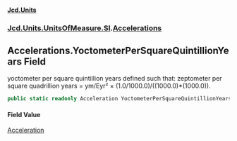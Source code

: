 #### [Jcd.Units](index.md 'index')
### [Jcd.Units.UnitsOfMeasure.SI](Jcd.Units.UnitsOfMeasure.SI.md 'Jcd.Units.UnitsOfMeasure.SI').[Accelerations](Accelerations.md 'Jcd.Units.UnitsOfMeasure.SI.Accelerations')

## Accelerations.YoctometerPerSquareQuintillionYears Field

yoctometer per square quintillion years defined such that: zeptometer per square quadrillion years = ym/Eyr² × (1.0/1000.0)/((1000.0)*(1000.0)).

```csharp
public static readonly Acceleration YoctometerPerSquareQuintillionYears;
```

#### Field Value
[Acceleration](Acceleration.md 'Jcd.Units.UnitTypes.Acceleration')